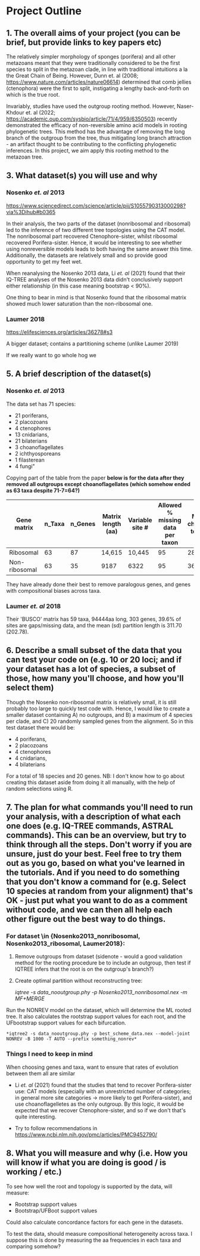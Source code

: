 # Project Outline

## 1. The overall aims of your project (you can be brief, but provide links to key papers etc)
  
The relatively simpler morphology of sponges (porifera) and all other metazoans meant that they were traditionally considered to be the first species to split in the metazoan clade, in line with traditional intuitions a la the Great Chain of Being. However, Dunn et. al (2008; https://www.nature.com/articles/nature06614) determined that comb jellies (ctenophora) were the first to split, instigating a lengthy back-and-forth on which is the true root.

Invariably, studies have used the outgroup rooting method. However, Naser-Khdour et. al (2022; https://academic.oup.com/sysbio/article/71/4/959/6350503) recently demonstrated the efficacy of non-reversible amino acid models in rooting phylogenetic trees. This method has the advantage of removing the long branch of the outgroup from the tree, thus mitigating long branch attraction - an artifact thought to be contributing to the conflicting phylogenetic inferences. In this project, we aim apply this rooting method to the metazoan tree.
	
## 3. What dataset(s) you will use and why

### Nosenko *et. al* 2013 
https://www.sciencedirect.com/science/article/pii/S1055790313000298?via%3Dihub#b0365

In their analysis, the two parts of the dataset (nonribosomal and ribosomal) led to the inference of two different tree topologies using the CAT model. The nonribosomal part recovered Ctenophore-sister, whilst ribosomal recovered Porifera-sister. Hence, it would be interesting to see whether using nonreversible models leads to both having the same answer this time. Additionally, the datasets are relatively small and so provide good opportunity to get my feet wet.

When reanalysing the Nosenko 2013 data, Li *et. al* (2021) found that their IQ-TREE analyses of the Nosenko 2013 data didn't conclusively support either relationship (in this case meaning bootstrap < 90%).

One thing to bear in mind is that Nosenko found that the ribosomal matrix showed much lower saturation than the non-ribosomal one.

### Laumer 2018
https://elifesciences.org/articles/36278#s3

A bigger dataset; contains a partitioning scheme (unlike Laumer 2019)

If we really want to go whole hog we 
## 5. A brief description of the dataset(s)

### Nosenko *et. al* 2013 

The data set has 71 species:
- 21 poriferans, 
- 2 placozoans
- 4 ctenophores
- 13 cnidarians,
- 21 bilaterians
- 3 choanoflagellates
- 2 ichthyosporeans
- 1 filasterean
- 4 fungi"

Copying part of the table from the paper **below is for the data after they removed all outgroups except choanoflagellates (which somehow ended as 63 taxa despite 71-7=64?)**

| Gene matrix | n_Taxa | n_Genes | Matrix length (aa) | Variable site # | Allowed % missing data per taxon | Missing characters total (%) |
|-------------|---------|--------|--------------------|-----------------|----------------------------------|------------------------------|
| Ribosomal   | 63      | 87     | 14,615             | 10,445          | 95                               | 28                           |
| Non-ribosomal | 63	| 35	| 9187	| 6322	| 95	| 36 |

They have already done their best to remove paralogous genes, and genes with compositional biases across taxa.

### Laumer *et. al* 2018

Their 'BUSCO' matrix has 59 taxa, 94444aa long, 303 genes, 39.6% of sites are gaps/missing data, and the mean (sd) partition length is 311.70 (202.78).


## 6. Describe a small subset of the data that you can test your code on (e.g. 10 or 20 loci; and if your dataset has a lot of species, a subset of those, how many you'll choose, and how you'll select them)

Though the Nosenko non-ribosomal matrix is relatively small, it is still probably too large to quickly test code with. Hence, I would like to create a smaller dataset containing A) no outgroups, and B) a maximum of 4 species per clade, and C) 20 randomly sampled genes from the alignment. So in this test dataset there would be:

- 4 poriferans, 
- 2 placozoans
- 4 ctenophores
- 4 cnidarians,
- 4 bilaterians

For a total of 18 species and 20 genes. NB: I don't know how to go about creating this dataset aside from doing it all manually, with the help of random selections using R.


## 7. The plan for what commands you'll need to run your analysis, with a description of what each one does (e.g. IQ-TREE commands, ASTRAL commands). This can be an overview, but try to think through all the steps. Don't worry if you are unsure, just do your best. Feel free to try them out as you go, based on what you've learned in the tutorials. And if you need to do something that you don't know a command for (e.g. Select 10 species at random from your alignment) that's OK - just put what you want to do as a comment without code, and we can then all help each other figure out the best way to do things.


### For dataset \in {Nosenko2013_nonribosomal, Nosenko2013_ribosomal, Laumer2018}:

1. Remove outgroups from dataset (sidenote - would a good validation method for the rooting procedure be to include an outgroup, then test if IQTREE infers that the root is on the outgroup's branch?)

2. Create optimal partition without reconstructing tree:

	*iqtree -s data_nooutgroup.phy -p Nosenko2013_nonribosomal.nex -m MF+MERGE*

Run the NONREV model on the dataset, which will determine the ML rooted tree. It also calculates the rootstrap support values for each root, and the UFbootstrap support values for each bifurcation.

	*iqtree2 -s data_nooutgroup.phy -p best_scheme_data.nex --model-joint NONREV -B 1000 -T AUTO --prefix something_nonrev*


### Things I need to keep in mind

When choosing genes and taxa, want to ensure that rates of evolution between them all are similar

- Li *et. al* (2021) found that the studies that tend to recover Porifera-sister use: CAT models (especially with an unrestricted number of categories; in general more site categories -> more likely to get Porifera-sister), and use choanoflagelletes as the only outgroup. By this logic, it would be expected that we recover Ctenophore-sister, and so if we don't that's quite interesting.

- Try to follow recommendations in https://www.ncbi.nlm.nih.gov/pmc/articles/PMC9452790/


## 8. What you will measure and why (i.e. How you will know if what you are doing is good / is working / etc.)

To see how well the root and topology is supported by the data, will measure:

   * Rootstrap support values
   * Bootstrap/UFBoot support values

Could also calculate concordance factors for each gene in the datasets. 

To test the data, should measure compositional heterogeneity across taxa. I suppose this is done by measuring the aa frequencies in each taxa and comparing somehow?



	

